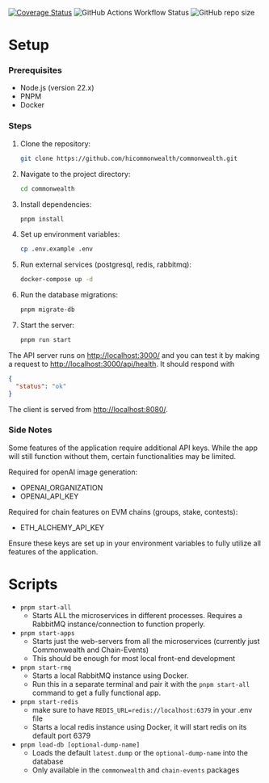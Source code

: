 [![Coverage Status](https://coveralls.io/repos/github/hicommonwealth/commonwealth/badge.svg?branch=master)](https://coveralls.io/github/hicommonwealth/commonwealth?branch=master)
![GitHub Actions Workflow Status](https://img.shields.io/github/actions/workflow/status/hicommonwealth/commonwealth/CI.yml?branch=master&label=CI)
![GitHub repo size](https://img.shields.io/github/repo-size/hicommonwealth/commonwealth)

# Setup

### Prerequisites

- Node.js (version 22.x)
- PNPM
- Docker

### Steps

1. Clone the repository:

    ```bash
    git clone https://github.com/hicommonwealth/commonwealth.git
    ```

2. Navigate to the project directory:

    ```bash
    cd commonwealth
    ```

3. Install dependencies:

    ```bash
    pnpm install
    ```

4. Set up environment variables:

    ```bash
    cp .env.example .env
    ```

5. Run external services (postgresql, redis, rabbitmq):

    ```bash
    docker-compose up -d
    ```

6. Run the database migrations:

    ```bash
    pnpm migrate-db
    ```

7. Start the server:

    ```bash
    pnpm run start
    ```

The API server runs on <http://localhost:3000/> and you can test it by making a request to
<http://localhost:3000/api/health>. It should respond with

```json
{
  "status": "ok"
}
```

The client is served from <http://localhost:8080/>.

### Side Notes

Some features of the application require additional API keys.
While the app will still function without them, certain functionalities may be limited.

Required for openAI image generation:

- OPENAI_ORGANIZATION
- OPENAI_API_KEY

Required for chain features on EVM chains (groups, stake, contests):

- ETH_ALCHEMY_API_KEY

Ensure these keys are set up in your environment variables to fully utilize all features of the application.

# Scripts

- `pnpm start-all`
  - Starts ALL the microservices in different processes. Requires a RabbitMQ instance/connection to function properly.
- `pnpm start-apps`
  - Starts just the web-servers from all the microservices (currently just Commonwealth and Chain-Events)
  - This should be enough for most local front-end development
- `pnpm start-rmq`
  - Starts a local RabbitMQ instance using Docker.
  - Run this in a separate terminal and pair it with the `pnpm start-all` command to get a fully functional app.
- `pnpm start-redis`
  - make sure to have `REDIS_URL=redis://localhost:6379` in your .env file
  - Starts a local redis instance using Docker, it will start redis on its default port 6379
- `pnpm load-db [optional-dump-name]`
  - Loads the default `latest.dump` or the `optional-dump-name` into the database
  - Only available in the `commonwealth` and `chain-events` packages

